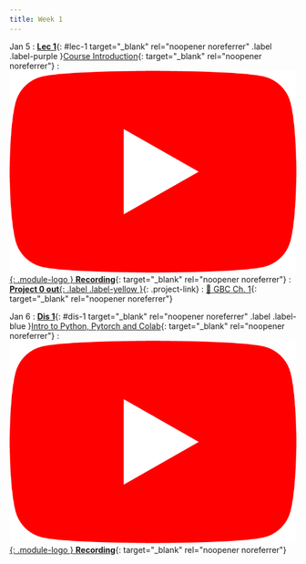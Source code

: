 ```yaml
---
title: Week 1
---
```


Jan 5
: [**Lec 1**](/assets/slides/deeprob_01_introduction.pdf){: #lec-1 target="_blank" rel="noopener noreferrer" .label .label-purple }[Course Introduction](/assets/slides/deeprob_01_introduction.pdf){: target="_blank" rel="noopener noreferrer"}
  : [![](/assets/logos/yt_icon_rgb.png){: .module-logo } **Recording**](https://youtu.be/dx1G7y6mhMQ){: target="_blank" rel="noopener noreferrer"}
: [**Project 0 out**{: .label .label-yellow }](/projects/project0/){: .project-link}
  : [📖 GBC Ch. 1](https://www.deeplearningbook.org/contents/intro.html){: target="_blank" rel="noopener noreferrer"}



Jan 6
: [**Dis 1**](/assets/slides/deeprob_discussion_01.pdf){: #dis-1 target="_blank" rel="noopener noreferrer" .label .label-blue }[Intro to Python, Pytorch and Colab](/assets/slides/deeprob_discussion_01.pdf){: target="_blank" rel="noopener noreferrer"}
  : [![](/assets/logos/yt_icon_rgb.png){: .module-logo } **Recording**](https://youtu.be/06-DczsEPUI){: target="_blank" rel="noopener noreferrer"}


